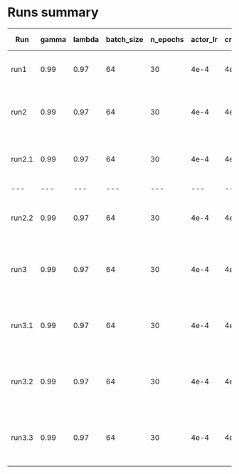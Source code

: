 # Runs summary

| Run | gamma | lambda | batch_size | n_epochs | actor_lr | critic_lr | epsilon | target_kl_div | entropy_coeff | max_grad_norm | max_iters | NN | Converges on |
|---|---|---|---|---|---|---|---|---|---|---|---|---|---|
| run1  | 0.99 | 0.97 | 64 | 30 | 4e-4 | 4e-4 | 0.2 | 0.02 | 0.01 | 0.5 | 400 | (128, 128, 128, 6) | N/A |
| run2    | 0.99 | 0.97 | 64 | 30 | 4e-4 | 4e-4 | 0.2 | 0.02 | 0.01 | 0.5 | 400 | (128, 128, 128, 128, 6)     | 1105 |
| run2.1  | 0.99 | 0.97 | 64 | 30 | 4e-4 | 4e-4 | 0.2 | 0.02 | 0.01 | 0.5 | 400 | (128, 128, 128, 128, 6)     | 805  |
|---|---|---|---|---|---|---|---|---|---|---|---|---|---|
| run2.2  | 0.99 | 0.97 | 64 | 30 | 4e-4 | 4e-4 | 0.2 | 0.02 | 0.01 | 0.5 | 400 | (128, 128, 128, 128, 6)     | 1105 |
| run3    | 0.99 | 0.97 | 64 | 30 | 4e-4 | 4e-4 | 0.2 | 0.02 | 0.01 | 0.5 | 400 | (128, 128, 128, 128, 128 6) | 500  |
| run3.1  | 0.99 | 0.97 | 64 | 30 | 4e-4 | 4e-4 | 0.2 | 0.02 | 0.01 | 0.5 | 400 | (128, 128, 128, 128, 128 6) | 1105 |
| run3.2  | 0.99 | 0.97 | 64 | 30 | 4e-4 | 4e-4 | 0.2 | 0.02 | 0.01 | 0.5 | 400 | (128, 128, 128, 128, 128 6) | 705  |
| run3.3  | 0.99 | 0.97 | 64 | 30 | 4e-4 | 4e-4 | 0.2 | 0.02 | 0.01 | 0.5 | 400 | (128, 128, 128, 128, 128 6) | 605  |



